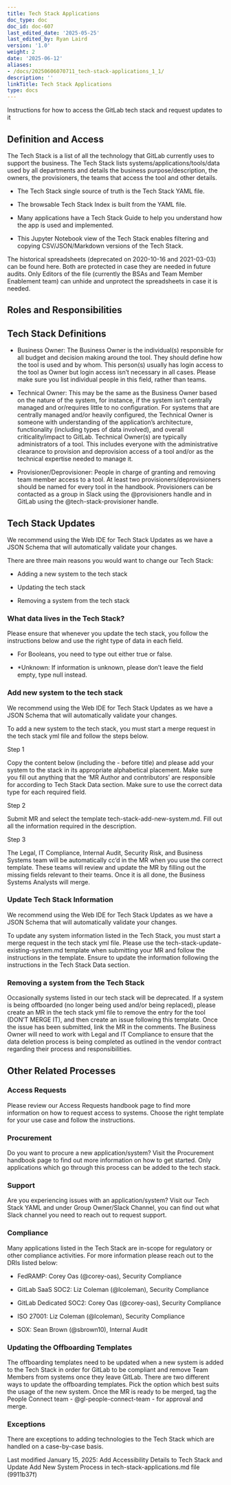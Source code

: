 ```yaml
---
title: Tech Stack Applications
doc_type: doc
doc_id: doc-607
last_edited_date: '2025-05-25'
last_edited_by: Ryan Laird
version: '1.0'
weight: 2
date: '2025-06-12'
aliases:
- /docs/20250606070711_tech-stack-applications_1_1/
description: ''
linkTitle: Tech Stack Applications
type: docs
---
```


<!-- Unsupported block type: image -->

Instructions for how to access the GitLab tech stack and request updates to it

## Definition and Access

<!-- Unsupported block type: quote -->

The Tech Stack is a list of all the technology that GitLab currently uses to support the business. The Tech Stack lists systems/applications/tools/data used by all departments and details the business purpose/description, the owners, the provisioners, the teams that access the tool and other details.

- The Tech Stack single source of truth is the Tech Stack YAML file.

- The browsable Tech Stack Index is built from the YAML file.

- Many applications have a Tech Stack Guide to help you understand how the app is used and implemented.

- This Jupyter Notebook view of the Tech Stack enables filtering and copying CSV/JSON/Markdown versions of the Tech Stack.

The historical spreadsheets (deprecated on 2020-10-16 and 2021-03-03) can be found here. Both are protected in case they are needed in future audits. Only Editors of the file (currently the BSAs and Team Member Enablement team) can unhide and unprotect the spreadsheets in case it is needed.

## Roles and Responsibilities

<!-- Unsupported block type: table -->

## Tech Stack Definitions

- Business Owner: The Business Owner is the individual(s) responsible for all budget and decision making around the tool. They should define how the tool is used and by whom. This person(s) usually has login access to the tool as Owner but login access isn’t necessary in all cases. Please make sure you list individual people in this field, rather than teams.

- Technical Owner: This may be the same as the Business Owner based on the nature of the system, for instance, if the system isn’t centrally managed and or/requires little to no configuration. For systems that are centrally managed and/or heavily configured, the Technical Owner is someone with understanding of the application’s architecture, functionality (including types of data involved), and overall criticality/impact to GitLab. Technical Owner(s) are typically administrators of a tool. This includes everyone with the administrative clearance to provision and deprovision access of a tool and/or as the technical expertise needed to manage it.

- Provisioner/Deprovisioner: People in charge of granting and removing team member access to a tool. At least two provisioners/deprovisioners should be named for every tool in the handbook. Provisioners can be contacted as a group in Slack using the @provisioners handle and in GitLab using the @tech-stack-provisioner handle.

## Tech Stack Updates

We recommend using the Web IDE for Tech Stack Updates as we have a JSON Schema that will automatically validate your changes.

There are three main reasons you would want to change our Tech Stack:

- Adding a new system to the tech stack

- Updating the tech stack 

- Removing a system from the tech stack

### What data lives in the Tech Stack?

Please ensure that whenever you update the tech stack, you follow the instructions below and use the right type of data in each field.

<!-- Unsupported block type: table -->

- For Booleans, you need to type out either true or false.

- *Unknown: If information is unknown, please don’t leave the field empty, type null instead.

### Add new system to the tech stack

We recommend using the Web IDE for Tech Stack Updates as we have a JSON Schema that will automatically validate your changes.

To add a new system to the tech stack, you must start a merge request in the tech stack yml file and follow the steps below.

Step 1

Copy the content below (including the - before title) and please add your system to the stack in its appropriate alphabetical placement. Make sure you fill out anything that the ‘MR Author and contributors’ are responsible for according to Tech Stack Data section. Make sure to use the correct data type for each required field.

<!-- Unsupported block type: code -->

Step 2

Submit MR and select the template tech-stack-add-new-system.md. Fill out all the information required in the description.

Step 3

The Legal, IT Compliance, Internal Audit, Security Risk, and Business Systems team will be automatically cc’d in the MR when you use the correct template. These teams will review and update the MR by filling out the missing fields relevant to their teams. Once it is all done, the Business Systems Analysts will merge.

### Update Tech Stack Information

We recommend using the Web IDE for Tech Stack Updates as we have a JSON Schema that will automatically validate your changes.

To update any system information listed in the Tech Stack, you must start a merge request in the tech stack yml file. Please use the tech-stack-update-existing-system.md template when submitting your MR and follow the instructions in the template. Ensure to update the information following the instructions in the Tech Stack Data section.

### Removing a system from the Tech Stack

Occasionally systems listed in our tech stack will be deprecated. If a system is being offboarded (no longer being used and/or being replaced), please create an MR in the tech stack yml file to remove the entry for the tool (DON’T MERGE IT), and then create an issue following this template. Once the issue has been submitted, link the MR in the comments. The Business Owner will need to work with Legal and IT Compliance to ensure that the data deletion process is being completed as outlined in the vendor contract regarding their process and responsibilities.

## Other Related Processes

### Access Requests

Please review our Access Requests handbook page to find more information on how to request access to systems. Choose the right template for your use case and follow the instructions.

### Procurement

Do you want to procure a new application/system? Visit the Procurement handbook page to find out more information on how to get started. Only applications which go through this process can be added to the tech stack.

### Support

Are you experiencing issues with an application/system? Visit our Tech Stack YAML and under Group Owner/Slack Channel, you can find out what Slack channel you need to reach out to request support.

### Compliance

Many applications listed in the Tech Stack are in-scope for regulatory or other compliance activities. For more information please reach out to the DRIs listed below:

- FedRAMP: Corey Oas (@corey-oas), Security Compliance

- GitLab SaaS SOC2: Liz Coleman (@lcoleman), Security Compliance

- GitLab Dedicated SOC2: Corey Oas (@corey-oas), Security Compliance

- ISO 27001: Liz Coleman (@lcoleman), Security Compliance

- SOX: Sean Brown (@sbrown10), Internal Audit

### Updating the Offboarding Templates

The offboarding templates need to be updated when a new system is added to the Tech Stack in order for GitLab to be compliant and remove Team Members from systems once they leave GitLab. There are two different ways to update the offboarding templates. Pick the option which best suits the usage of the new system. Once the MR is ready to be merged, tag the People Connect team - @gl-people-connect-team - for approval and merge.

<!-- Unsupported block type: toggle -->

<!-- Unsupported block type: toggle -->

### Exceptions

There are exceptions to adding technologies to the Tech Stack which are handled on a case-by-case basis.

Last modified January 15, 2025: Add Accessibility Details to Tech Stack and Update Add New System Process in tech-stack-applications.md file (9911b37f)
